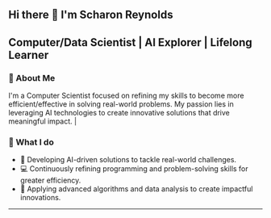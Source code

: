 ## Hi there 👋 I'm Scharon Reynolds

Computer/Data Scientist | AI Explorer | Lifelong Learner
---
### 🌱 About Me
I'm a Computer Scientist focused on refining my skills to become more efficient/effective in solving real-world problems. My passion lies in leveraging AI technologies to create innovative solutions that drive meaningful impact.
|
### 🔭 What I do
- 🤖 Developing AI-driven solutions to tackle real-world challenges.
- 💻 Continuously refining programming and problem-solving skills for greater efficiency.
- 🧠 Applying advanced algorithms and data analysis to create impactful innovations.

---




<!--
**smreynolds92/smreynolds92** is a ✨ _special_ ✨ repository because its `README.md` (this file) appears on your GitHub profile.

Here are some ideas to get you started:

- 🔭 I’m currently working on ...
- 🌱 I’m currently learning ...
- 👯 I’m looking to collaborate on ...
- 🤔 I’m looking for help with ...
- 💬 Ask me about ...
- 📫 How to reach me: ...
- 😄 Pronouns: ...
- ⚡ Fun fact: ...
-->
